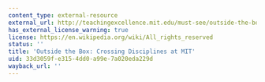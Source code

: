 ```yaml
---
content_type: external-resource
external_url: http://teachingexcellence.mit.edu/must-see/outside-the-box-crossing-disciplines-at-mit
has_external_license_warning: true
license: https://en.wikipedia.org/wiki/All_rights_reserved
status: ''
title: 'Outside the Box: Crossing Disciplines at MIT'
uid: 33d3059f-e315-4dd0-a99e-7a020eda229d
wayback_url: ''
---
```

